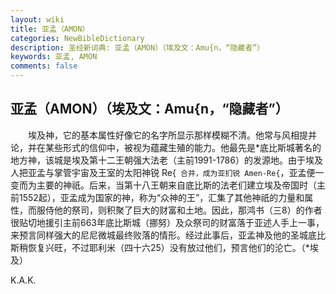 ```yaml
---
layout: wiki
title: 亚孟（AMON）
categories: NewBibleDictionary
description: 圣经新词典: 亚孟（AMON）（埃及文：Amu{n，“隐藏者”）
keywords: 亚孟, AMON
comments: false
---
```


## 亚孟（AMON）（埃及文：Amu{n，“隐藏者”）

　　埃及神，它的基本属性好像它的名字所显示那样模糊不清。他常与风相提并论，并在某些形式的信仰中，被视为蕴藏生殖的能力。他最先是*底比斯城著名的地方神，该城是埃及第十二王朝强大法老（主前1991-1786）的发源地。由于埃及人把亚孟与掌管宇宙及王室的太阳神锐 Re{` 合并，成为亚扪锐 Amen-Re{`，亚孟便一变而为主要的神祇。后来，当第十八王朝来自底比斯的法老们建立埃及帝国时（主前1552起），亚孟成为国家的神，称为“众神的王”，汇集了其他神祇的力量和属性，而服侍他的祭司，则积聚了巨大的财富和土地。因此，那鸿书（三8）的作者很贴切地援引主前663年底比斯城（挪努）及众祭司的财富落于亚述人手上一事，来预言同样强大的尼尼微城最终败落的情形。经过此事后，亚孟神及他的圣城底比斯稍恢复兴旺，不过耶利米（四十六25）没有放过他们，预言他们的沦亡。（*埃及）

K.A.K.






